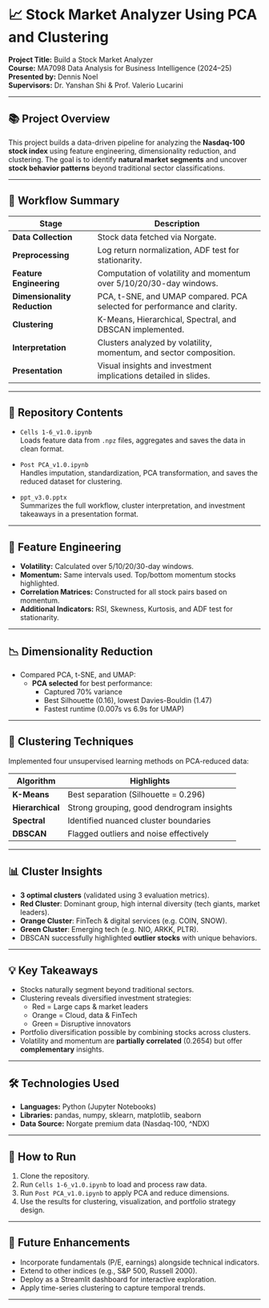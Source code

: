 # 📈 Stock Market Analyzer Using PCA and Clustering

**Project Title:** Build a Stock Market Analyzer  
**Course:** MA7098 Data Analysis for Business Intelligence (2024–25)  
**Presented by:** Dennis Noel  
**Supervisors:** Dr. Yanshan Shi & Prof. Valerio Lucarini

---

## 📚 Project Overview

This project builds a data-driven pipeline for analyzing the **Nasdaq-100 stock index** using feature engineering, dimensionality reduction, and clustering. The goal is to identify **natural market segments** and uncover **stock behavior patterns** beyond traditional sector classifications.

---

## 🚀 Workflow Summary

| Stage | Description |
|-------|-------------|
| **Data Collection** | Stock data fetched via Norgate. |
| **Preprocessing** | Log return normalization, ADF test for stationarity. |
| **Feature Engineering** | Computation of volatility and momentum over 5/10/20/30-day windows. |
| **Dimensionality Reduction** | PCA, t-SNE, and UMAP compared. PCA selected for performance and clarity. |
| **Clustering** | K-Means, Hierarchical, Spectral, and DBSCAN implemented. |
| **Interpretation** | Clusters analyzed by volatility, momentum, and sector composition. |
| **Presentation** | Visual insights and investment implications detailed in slides. |

---

## 📂 Repository Contents

- `Cells 1-6_v1.0.ipynb`  
  Loads feature data from `.npz` files, aggregates and saves the data in clean format.
  
- `Post PCA_v1.0.ipynb`  
  Handles imputation, standardization, PCA transformation, and saves the reduced dataset for clustering.

- `ppt_v3.0.pptx`  
  Summarizes the full workflow, cluster interpretation, and investment takeaways in a presentation format.

---

## 🧮 Feature Engineering

- **Volatility:** Calculated over 5/10/20/30-day windows.
- **Momentum:** Same intervals used. Top/bottom momentum stocks highlighted.
- **Correlation Matrices:** Constructed for all stock pairs based on momentum.
- **Additional Indicators:** RSI, Skewness, Kurtosis, and ADF test for stationarity.

---

## 📉 Dimensionality Reduction

- Compared PCA, t-SNE, and UMAP:
  - **PCA selected** for best performance:  
    - Captured 70% variance  
    - Best Silhouette (0.16), lowest Davies-Bouldin (1.47)  
    - Fastest runtime (0.007s vs 6.9s for UMAP)

---

## 🔗 Clustering Techniques

Implemented four unsupervised learning methods on PCA-reduced data:

| Algorithm       | Highlights |
|----------------|------------|
| **K-Means**     | Best separation (Silhouette = 0.296) |
| **Hierarchical**| Strong grouping, good dendrogram insights |
| **Spectral**    | Identified nuanced cluster boundaries |
| **DBSCAN**      | Flagged outliers and noise effectively |

---

## 📊 Cluster Insights

- **3 optimal clusters** (validated using 3 evaluation metrics).
- **Red Cluster**: Dominant group, high internal diversity (tech giants, market leaders).
- **Orange Cluster**: FinTech & digital services (e.g. COIN, SNOW).
- **Green Cluster**: Emerging tech (e.g. NIO, ARKK, PLTR).
- DBSCAN successfully highlighted **outlier stocks** with unique behaviors.

---

## 💡 Key Takeaways

- Stocks naturally segment beyond traditional sectors.
- Clustering reveals diversified investment strategies:
  - Red = Large caps & market leaders  
  - Orange = Cloud, data & FinTech  
  - Green = Disruptive innovators
- Portfolio diversification possible by combining stocks across clusters.
- Volatility and momentum are **partially correlated** (0.2654) but offer **complementary** insights.

---

## 🛠️ Technologies Used

- **Languages:** Python (Jupyter Notebooks)  
- **Libraries:** pandas, numpy, sklearn, matplotlib, seaborn  
- **Data Source:** Norgate premium data (Nasdaq-100, ^NDX)

---

## 📌 How to Run

1. Clone the repository.
2. Run `Cells 1-6_v1.0.ipynb` to load and process raw data.
3. Run `Post PCA_v1.0.ipynb` to apply PCA and reduce dimensions.
4. Use the results for clustering, visualization, and portfolio strategy design.

---

## 🧭 Future Enhancements

- Incorporate fundamentals (P/E, earnings) alongside technical indicators.
- Extend to other indices (e.g., S&P 500, Russell 2000).
- Deploy as a Streamlit dashboard for interactive exploration.
- Apply time-series clustering to capture temporal trends.

---
